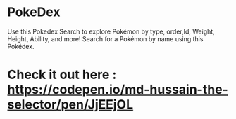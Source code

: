 # PokeDex
Use this Pokedex Search to explore Pokémon by type, order,Id, Weight, Height, Ability, and more! Search for a Pokémon by name using this Pokédex.
# Check it out here : https://codepen.io/md-hussain-the-selector/pen/JjEEjOL
